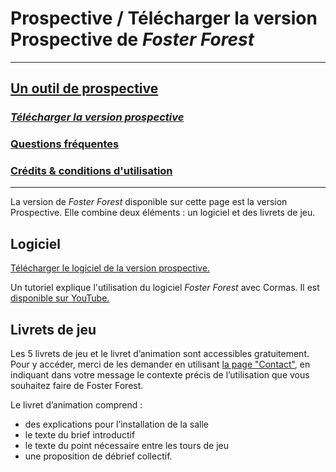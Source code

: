 # Prospective / Télécharger la version Prospective de _Foster Forest_

***
## [Un outil de prospective](https://timotheefouqueray.github.io/fosterforest/prospective/prospective)
### *[Télécharger la version prospective](https://timotheefouqueray.github.io/fosterforest/prospective/telecharger-prospective)*
### [Questions fréquentes](https://timotheefouqueray.github.io/fosterforest/prospective/FAQ)
### [Crédits & conditions d'utilisation](https://timotheefouqueray.github.io/fosterforest/home/credits-utilisation)
***


La version de _Foster Forest_ disponible sur cette page est la version Prospective. Elle combine deux éléments : un logiciel et des livrets de jeu.

## Logiciel 

[Télécharger le logiciel de la version prospective.](https://timotheefouqueray.github.io/fosterforest/prospective/FosterForest_Prospective.zip) 

Un tutoriel explique l'utilisation du logiciel _Foster Forest_ avec Cormas. Il est [disponible sur YouTube.](https://youtu.be/qcaCzB8dMss)
 
## Livrets de jeu

Les 5 livrets de jeu et le livret d’animation sont accessibles gratuitement. Pour y accéder, merci de les demander en utilisant [la page "Contact"](https://timotheefouqueray.github.io/fosterforest/contact), en indiquant dans votre message le contexte précis de l’utilisation que vous souhaitez faire de Foster Forest.

Le livret d’animation comprend :
- des explications pour l’installation de la salle
- le texte du brief introductif
- le texte du point nécessaire entre les tours de jeu
- une proposition de débrief collectif.
